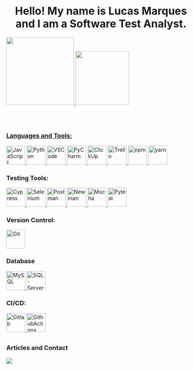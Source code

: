 <h1 align="center">Hello! My name is Lucas Marques and I am a Software Test Analyst. </h1>

<div>
  <a href="https://github.com/Lucasm12">
    <img height="180em" src="https://github-readme-stats.vercel.app/api?username=driuzzo&show_icons=true&theme=dracula&include_all_commits=true&count_private=true" />
    <img height="143em" src="https://github-readme-stats.vercel.app/api/top-langs/?username=driuzzo&layout=compact&langs_count=3&theme=dracula&hide=Rich%20Text%20Format" />
  </div>
  
 ##

<div style="display: inline_block">
  <br>
  <h3 align="left">Languages and Tools:</h3>
  <p align="left">
    <a href="https://developer.mozilla.org/en-US/docs/Web/JavaScript" target="_blank" rel="noreferrer"> 
      <img width="50" alt="JavaScript" src="https://cdn.jsdelivr.net/gh/devicons/devicon/icons/javascript/javascript-plain.svg" /> </a>
    <a href="https://www.python.org" target="_blank" rel="noreferrer"> 
      <img width="50" alt="Python" src="https://cdn.jsdelivr.net/gh/devicons/devicon/icons/python/python-original.svg" /> </a>
    <a href="https://code.visualstudio.com" target="_blank" rel="noreferrer">
      <img width="50" alt="VSCode" src="https://cdn.jsdelivr.net/gh/devicons/devicon/icons/vscode/vscode-original-wordmark.svg" /> </a>
    <a href="https://www.jetbrains.com/pt-br/pycharm/" target="_blank" rel="noreferrer">
      <img width="50" alt="PyCharm" src="https://cdn.jsdelivr.net/gh/devicons/devicon/icons/pycharm/pycharm-original.svg" /> </a>
    <a href="https://clickup.com/" target="_blank" rel="noreferrer">
      <img width="50" alt="ClickUp" src="https://clickup.com/landing/images/clickup-logo-gradient.png" /> </a>
    <a href="https://trello.com" target="_blank" rel="noreferrer">
      <img width="50" alt="Trello" src="https://cdn.jsdelivr.net/gh/devicons/devicon/icons/trello/trello-plain-wordmark.svg" /> </a>
    <a href="https://www.npmjs.com" target="_blank" rel="noreferrer">
      <img width="50" alt="npm" src="https://cdn.jsdelivr.net/gh/devicons/devicon/icons/npm/npm-original-wordmark.svg" /> </a>
    <a href="https://yarnpkg.com" target="_blank" rel="noreferrer">
      <img width="50" alt="yarn" src="https://cdn.jsdelivr.net/gh/devicons/devicon/icons/yarn/yarn-original-wordmark.svg" /> </a>
  </p>
</div>
      
<div>
  <h3 align="left">Testing Tools:</h3>
  <p align="left">
    <a href="https://www.cypress.io/" target="_blank" rel="noreferrer">
      <img width="50" alt="Cypress" src="https://asset.brandfetch.io/idIq_kF0rb/idv3zwmSiY.jpeg" /> </a>
    <a href="https://www.selenium.dev/" target="_blank" rel="noreferrer">
      <img width="50" alt="Selenium" src="https://upload.wikimedia.org/wikipedia/commons/d/d5/Selenium_Logo.png" /> </a>
    <a href="https://www.postman.com/" target="_blank" rel="noreferrer">
      <img width="50" alt="Postman" src="https://www.svgrepo.com/download/354202/postman-icon.svg" /> </a>
    <a href="https://github.com/postmanlabs/newman/" target="_blank" rel="noreferrer">
      <img width="50" alt="Newman" src="https://postman-toolboxes2.s3.amazonaws.com/assets/newman/newman.png" /> </a>
    <a href="https://mochajs.org/" target="_blank" rel="noreferrer">
      <img width="50" alt="Mocha" src="https://www.vectorlogo.zone/logos/mochajs/mochajs-icon.svg" /> </a>
    <a href="https://pytest.org/" target="_blank" rel="noreferrer">
      <img width="50" alt="Pytest" src="https://cdn.jsdelivr.net/gh/devicons/devicon/icons/pytest/pytest-original-wordmark.svg" /> </a>
  </p>
</div>

<div>
  <h3 align="left">Version Control:</h3>
  <p align="left">
    <a href="https://git-scm.com/" target="_blank" rel="noreferrer">
      <img width="50" alt="Git" src="https://cdn.jsdelivr.net/gh/devicons/devicon/icons/git/git-original.svg" /> </a>
      </p>
</div>

<div>
  <h3 align="left">Database</h3>
  <p align="left">
    <a href="https://www.mysql.com/" target="_blank" rel="noreferrer">
      <img width="50" alt="MySQL" src="https://cdn.jsdelivr.net/gh/devicons/devicon/icons/mysql/mysql-original.svg" /> </a>
    <a href="https://www.microsoft.com/pt-br/sql-server/" target="_blank" rel="noreferrer">
      <img width="50" alt="SQL-Server" src="https://cdn-icons-png.flaticon.com/512/5968/5968409.png" /> </a>
  </p>
</div>
     
<div>
  <h3 align="left">CI/CD:</h3>
  <p align="left">
    <a href="https://about.gitlab.com/" target="_blank" rel="noreferrer">
      <img width="50" alt="Gitlab" src="https://cdn.jsdelivr.net/gh/devicons/devicon/icons/gitlab/gitlab-original.svg" /> </a>
    <a href="https://github.com/features/actions" target="_blank" rel="noreferrer">
      <img width="50" alt="GithubActions" src="https://avatars.githubusercontent.com/u/44036562?s=200&v=4" /> </a>
  </p>
</div>  
      
  
  ##
     
<div>
  <h3 align="left">Articles and Contact</h3>
  <a href="https://www.linkedin.com/in/lucas-marques1204/" target="_blank"><img src="https://img.shields.io/badge/-LinkedIn-%230077B5?style=for-the-badge&logo=linkedin&logoColor=white" target="_blank"> </a>
</div>
